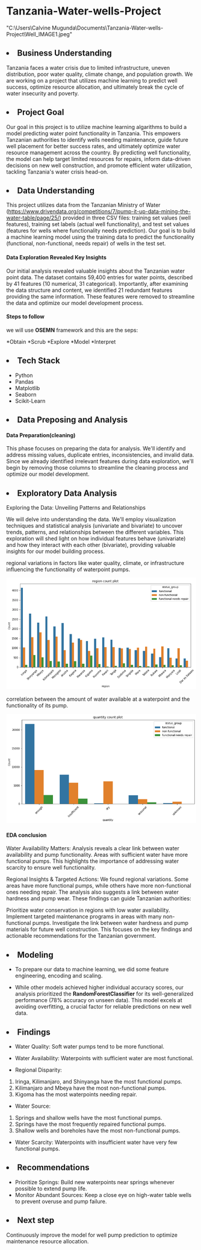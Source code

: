 # Tanzania-Water-wells-Project
"C:\Users\Calvine Mugunda\Documents\Tanzania-Water-wells-Project\Well_IMAGE1.jpeg"

 ## <li> **Business Understanding**
Tanzania faces a water crisis due to limited infrastructure, uneven distribution, poor water quality, climate change, and population growth. We are working on a project that utilizes machine learning to predict well success, optimize resource allocation, and ultimately break the cycle of water insecurity and poverty.

## <li> **Project Goal**
Our goal in this project is to utilize machine learning algarithms to build a model predicting water point functionality in Tanzania. This empowers Tanzanian authorities to identify wells needing maintenance, guide future well placement for better success rates, and ultimately optimize water resource management across the country. By predicting well functionality, the model can help target limited resources for repairs, inform data-driven decisions on new well construction, and promote efficient water utilization, tackling Tanzania's water crisis head-on.

## <li> **Data Understanding**
This project utilizes data from the Tanzanian Ministry of Water (https://www.drivendata.org/competitions/7/pump-it-up-data-mining-the-water-table/page/25/)  provided in three CSV files: training set values (well features), training set labels (actual well functionality), and test set values (features for wells where functionality needs prediction). Our goal is to build a machine learning model using the training data to predict the functionality (functional, non-functional, needs repair) of wells in the test set.

#### Data Exploration Revealed Key Insights
Our initial analysis revealed valuable insights about the Tanzanian water point data. The dataset contains 59,400 entries for water points, described by 41 features (10 numerical, 31 categorical). Importantly, after examining the data structure and content, we identified 21 redundant features providing the same information. These features were removed to streamline the data and optimize our model development process.

#### Steps to follow
we will use **OSEMN** framework and this are the seps:

*Obtain
*Scrub
*Explore
*Model
*Interpret

## <LI> Tech Stack

* Python
* Pandas
* Matplotlib
* Seaborn
* Scikit-Learn

## <li> **Data Preposing and Analysis**

#### Data Preparation(cleaning)

This phase focuses on preparing the data for analysis. We'll identify and address missing values, duplicate entries, inconsistencies, and invalid data. Since we already identified irrelevant features during data exploration, we'll begin by removing those columns to streamline the cleaning process and optimize our model development.

## <li> Exploratory Data Analysis

Exploring the Data: Unveiling Patterns and Relationships

We will delve into understanding the data. We'll employ visualization techniques and statistical analysis (univariate and bivariate) to uncover trends, patterns, and relationships between the different variables. This exploration will shed light on how individual features behave (univariate) and how they interact with each other (bivariate), providing valuable insights for our model building process.

 regional variations in factors like water quality, climate, or infrastructure influencing the functionality of waterpoint pumps.

![alt text](image.png)


correlation between the amount of water available at a waterpoint and the functionality of its pump.

![alt text](image-1.png)


#### EDA conclusion
Water Availability Matters: Analysis reveals a clear link between water availability and pump functionality. Areas with sufficient water have more functional pumps. This highlights the importance of addressing water scarcity to ensure well functionality.

Regional Insights & Targeted Actions: We found regional variations. Some areas have more functional pumps, while others have more non-functional ones needing repair. The analysis also suggests a link between water hardness and pump wear. These findings can guide Tanzanian authorities:

Prioritize water conservation in regions with low water availability.
Implement targeted maintenance programs in areas with many non-functional pumps.
Investigate the link between water hardness and pump materials for future well construction.
This focuses on the key findings and actionable recommendations for the Tanzanian government.

## <li> Modeling
* To prepare our data to machine learning, we did some feature engineering, encoding and scaling.

* While other models achieved higher individual accuracy scores, our analysis prioritized the **RandomForestClassifier** for its well-generalized performance (78% accuracy on unseen data). This model excels at avoiding overfitting, a crucial factor for reliable predictions on new well data.

## <li> Findings
* Water Quality: Soft water pumps tend to be more functional.
* Water Availability: Waterpoints with sufficient water are most functional.

* Regional Disparity:

1. Iringa, Kilimanjaro, and Shinyanga have the most functional pumps.
2. Kilimanjaro and Mbeya have the most non-functional pumps.
3. Kigoma has the most waterpoints needing repair.

* Water Source:

1. Springs and shallow wells have the most functional pumps.
2. Springs have the most frequently repaired functional pumps.
3. Shallow wells and boreholes have the most non-functional pumps.

* Water Scarcity: Waterpoints with insufficient water have very few functional pumps.

## <li> Recommendations

* Prioritize Springs: Build new waterpoints near springs whenever possible to extend pump life.
* Monitor Abundant Sources: Keep a close eye on high-water table wells to prevent overuse and pump failure.

## <li> Next step

Continuously improve the model for well pump prediction to optimize maintenance resource allocation.



